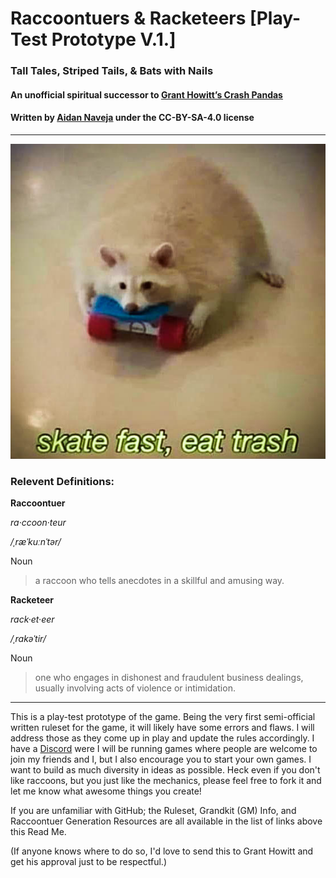 # __Raccoontuers & Racketeers__ [Play-Test Prototype V.1.]
### Tall Tales, Striped Tails, & Bats with Nails
#### An unofficial spiritual successor to [Grant Howitt’s Crash Pandas](https://www.patreon.com/posts/crash-pandas-20172582)
#### Written by [Aidan Naveja](https://twitter.com/phottache) under the CC-BY-SA-4.0 license
---



![Skate Fast, Eat Trash](Art/Internet_Memes/skatefasteattrash.jpg)



### Relevent Definitions:



__Raccoontuer__


_ra·ccoon·teur_  


_/ˌræˈkuːnˈtər/_  


Noun


>a raccoon who tells anecdotes in a skillful and amusing way.



__Racketeer__


_rack·et·eer_


_/ˌrakəˈtir/_


Noun


>one who engages in dishonest and fraudulent business dealings, usually involving acts of violence or intimidation.



---



This is a play-test prototype of the game.
Being the very first semi-official written ruleset for the game, it will likely have some errors and flaws.
I will address those as they come up in play and update the rules accordingly.
I have a [Discord](https://discord.gg/ypxHt6C) were I will be running games where people are welcome to join my friends and I, but I also encourage you to start your own games.
I want to build as much diversity in ideas as possible.
Heck even if you don't like raccoons, but you just like the mechanics, please feel free to fork it and let me know what awesome things you create!

If you are unfamiliar with GitHub; the Ruleset, Grandkit (GM) Info, and Raccoontuer Generation Resources are all available in the list of links above this Read Me.


(If anyone knows where to do so, I'd love to send this to Grant Howitt and get his approval just to be respectful.)
